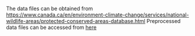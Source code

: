 The data files can be obtained from https://www.canada.ca/en/environment-climate-change/services/national-wildlife-areas/protected-conserved-areas-database.html 
Preprocessed data files can be accessed from [here](https://osf.io/49swq/)
